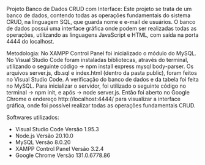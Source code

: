 Projeto Banco de Dados CRUD com Interface:
Este projeto se trata de um banco de dados, contendo todas as operações fundamentais do sistema CRUD, na linguagem SQL, que guarda nome e e-mail de usuários.
O banco de dados possui uma interface gráfica onde podem ser realizadas todas as operações, utilizando as linguagens JavaScript e HTML, com saída na porta 4444 do localhost.

Metodologia: 
No XAMPP Control Panel foi inicializado o módulo do MySQL. No Visual Studio Code foram instaladas bibliotecas, através do terminal, utilizando o seguinte código -> npm install express mysql body-parser. Os arquivos server.js, db.sql e index.html (dentro da pasta public), foram feitos no Visual Studio Code. A verificação do banco de dados e da tabela foi feita no MySQL. Para inicializar o servidor, foi utilizado o seguinte código no terminal -> npm init, e após -> node server.js. Então foi aberto no Google Chrome o endereço http://localhost:4444/ para visualizar a interface gráfica, onde foi possível realizar todas as operações fundamentais CRUD. 

Softwares utilizados: 
- Visual Studio Code Versão 1.95.3
- Node.js Versão 20.10.0
- MySQL Versão 8.0.20
- XAMPP Control Panel Versão 3.2.4
- Google Chrome Versão 131.0.6778.86
